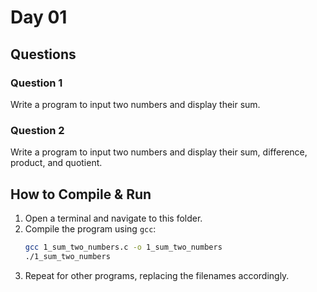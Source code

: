 # Day 01

## Questions

### Question 1
Write a program to input two numbers and display their sum.

### Question 2
Write a program to input two numbers and display their sum, difference, product, and quotient.

## How to Compile & Run

1. Open a terminal and navigate to this folder.
2. Compile the program using `gcc`:
   ```bash
   gcc 1_sum_two_numbers.c -o 1_sum_two_numbers
   ./1_sum_two_numbers
   ```
3. Repeat for other programs, replacing the filenames accordingly.